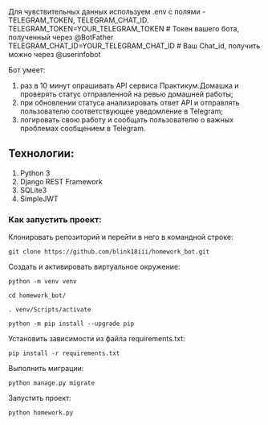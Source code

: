 Для чувствительных данных используем .env с полями - TELEGRAM_TOKEN, TELEGRAM_CHAT_ID.
TELEGRAM_TOKEN=YOUR_TELEGRAM_TOKEN # Токен вашего бота, полученный через @BotFather
TELEGRAM_CHAT_ID=YOUR_TELEGRAM_CHAT_ID # Ваш Chat_id, получить можно через @userinfobot

Бот умеет:

<ol>
<li>раз в 10 минут опрашивать API сервиса Практикум.Домашка и проверять статус отправленной на ревью домашней работы;</li>
<li>при обновлении статуса анализировать ответ API и отправлять пользователю соответствующее уведомление в Telegram;</li>
<li>логировать свою работу и сообщать пользователю о важных проблемах сообщением в Telegram.</li>
</ol>

## Технологии:
<ol>
<li>Python 3</li>
<li>Django REST Framework</li>
<li>SQLite3</li>
<li>SimpleJWT</li>
</ol>

### Как запустить проект:

Клонировать репозиторий и перейти в него в командной строке:

```
git clone https://github.com/blink18iii/homework_bot.git
```

Cоздать и активировать виртуальное окружение:

```
python -m venv venv
```
```
cd homework_bot/
```
```
. venv/Scripts/activate
```

```
python -m pip install --upgrade pip
```

Установить зависимости из файла requirements.txt:

```
pip install -r requirements.txt
```

Выполнить миграции:

```
python manage.py migrate
```

Запустить проект:

```
python homework.py
```
